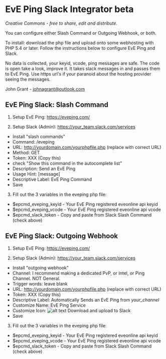 
# EvE Ping Slack Integrator beta
*Creative Commons - free to share, edit and distribute.*

You can configure either Slash Command or Outgoing Webhook, or both.

To install: download the php file and upload onto some webhosting with PHP 5.4 or later. Follow the instructions below to configure EvE Ping and Slack.

No data is collected, your keyid, vcode, ping messages are safe. The code is open take a look, improve it. It takes slack messages in and passes them to EvE Ping. Use https url's if your paranoid about the hosting provider seeing the messages.

John Grant - 
johnagrant@outlook.com

## EvE Ping Slack: Slash Command

1. Setup EvE Ping: https://eveping.com/

2. Setup Slack (Admin): https://your_team.slack.com/services
  * Install "slash commands"
  * Command: /eveping
  * URL: http://yourdomain.com/yourphpfile.php (replace with correct URL)
  * Method: GET
  * Token: XXX (Copy this)
  * check "Show this command in the autocomplete list"
  * Description: Send an EvE Ping
  * Usage Hint: [message]
  * Descriptive Label: EvE Ping Command
  * Save

3. Fill out the 3 variables in the eveping php file:
  * $epcmd_eveping_keyid - Your EvE Ping registered eveonline api keyid
  * $epcmd_eveping_vcode - Your EvE Ping registered eveonline api vcode
  * $epcmd_slack_token - Copy and paste from Slack Slash Command (check above)

## EvE Ping Slack: Outgoing Webhook 

1. Setup EvE Ping: https://eveping.com/

2. Setup Slack (Admin): https://your_team.slack.com/services
  * Install "outgoing webhook"
  * Channel: I recommend making a dedicated PvP, or Intel, or Ping Channel. NOT General.
  * Trigger words: leave blank
  * URL: http://yourdomain.com/yourphpfile.php (replace with correct URL)
  * Token: XXX (Copy this)
  * Descriptive Label: Automatically Sends an EvE Ping from *your_channel*
  * Customize Name: EvE Ping Service
  * Customize Icon: 
![alt text](http://tinyurl.com/obrne6x "EvE Ping Logo") 
Download and upload to Slack
  * Save
  
3. Fill out the 3 variables in the eveping php file:
  * $epcmd_eveping_keyid - Your EvE Ping registered eveonline api keyid
  * $epcmd_eveping_vcode - Your EvE Ping registered eveonline api vcode
  * $epcmd_slack_token - Copy and paste from Slack Slash Command (check above)
